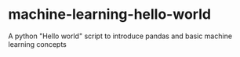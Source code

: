 # machine-learning-hello-world
A python "Hello world" script to introduce pandas and basic machine learning concepts
